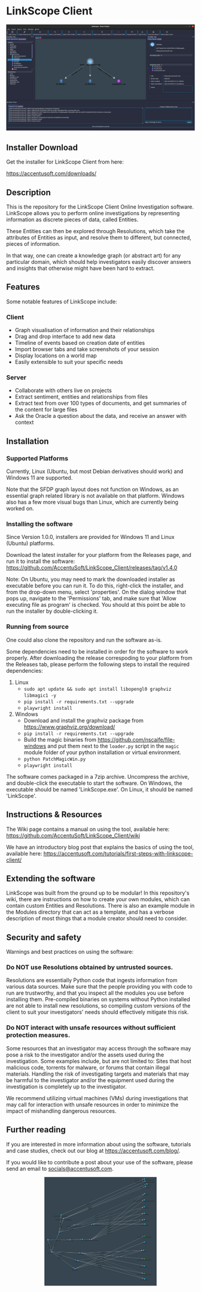 # LinkScope Client
<p align="center">
  <img src="Repository_Images/DemoPic.png">
</p>

## Installer Download
Get the installer for LinkScope Client from here:

https://accentusoft.com/downloads/

## Description
This is the repository for the LinkScope Client Online Investigation software. LinkScope allows you to perform online investigations by representing information as discrete pieces of data, called Entities.

These Entities can then be explored through Resolutions, which take the attributes of Entities as input, and resolve them to different, but connected, pieces of information.

In that way, one can create a knowledge graph (or abstract art) for any particular domain, which should help investigators easily discover answers and insights that otherwise might have been hard to extract.

## Features
Some notable features of LinkScope include:

### Client
- Graph visualisation of information and their relationships
- Drag and drop interface to add new data
- Timeline of events based on creation date of entities
- Import browser tabs and take screenshots of your session
- Display locations on a world map
- Easily extensible to suit your specific needs

### Server
- Collaborate with others live on projects
- Extract sentiment, entities and relationships from files
- Extract text from over 100 types of documents, and get summaries of the content for large files
- Ask the Oracle a question about the data, and receive an answer with context

## Installation
### Supported Platforms
Currently, Linux (Ubuntu, but most Debian derivatives should work) and Windows 11 are supported.

Note that the SFDP graph layout does not function on Windows, as an essential graph related library is not available on that platform. Windows also has a few more visual bugs than Linux, which are currently being worked on.

### Installing the software
Since Version 1.0.0, installers are provided for Windows 11 and Linux (Ubuntu) platforms.

Download the latest installer for your platform from the Releases page, and run it to install the software:
https://github.com/AccentuSoft/LinkScope_Client/releases/tag/v1.4.0

Note: On Ubuntu, you may need to mark the downloaded installer as executable before you can run it. To do this, right-click the installer, and from the drop-down menu, select 'properties'. On the dialog window that pops up, navigate to the 'Permissions' tab, and make sure that 'Allow executing file as program' is checked. You should at this point be able to run the installer by double-clicking it.

### Running from source
One could also clone the repository and run the software as-is.

Some dependencies need to be installed in order for the software to work properly. After downloading the release correspoding to your platform from the Releases tab, please perform the following steps to install the required dependencies:
1. Linux
    - `sudo apt update && sudo apt install libopengl0 graphviz libmagic1 -y`
    - `pip install -r requirements.txt --upgrade`
    - `playwright install`
2. Windows
   - Download and install the graphviz package from https://www.graphviz.org/download/
   - `pip install -r requirements.txt --upgrade`
   - Build the magic binaries from https://github.com/nscaife/file-windows and put them
   next to the `loader.py` script in the `magic` module folder of your python installation
   or virtual environment.
   - `python PatchMagicWin.py`
   - `playwright install`
   
The software comes packaged in a 7zip archive. Uncompress the archive, and double-click the executable to start the software. On Windows, the executable should be named 'LinkScope.exe'. On Linux, it should be named 'LinkScope'.


## Instructions & Resources
The Wiki page contains a manual on using the tool, available here: https://github.com/AccentuSoft/LinkScope_Client/wiki

We have an introductory blog post that explains the basics of using the tool, available here: https://accentusoft.com/tutorials/first-steps-with-linkscope-client/

## Extending the software
LinkScope was built from the ground up to be modular! In this repository's wiki, there are instructions on how to create your own modules, which can contain custom Entities and Resolutions. There is also an example module in the Modules directory that can act as a template, and has a verbose description of most things that a module creator should need to consider.

## Security and safety
Warnings and best practices on using the software:

### Do NOT use Resolutions obtained by untrusted sources.
Resolutions are essentially Python code that ingests information from various data sources. Make sure that the people providing you with code to run are trustworthy, and that you inspect all the modules you use before installing them. Pre-compiled binaries on systems without Python installed are not able to install new resolutions, so compiling custom versions of the client to suit your investigators' needs should effectively mitigate this risk.

### Do NOT interact with unsafe resources without sufficient protection measures.
Some resources that an investigator may access through the software may pose a risk to the investigator and/or the assets used during the investigation. Some examples include, but are not limited to: Sites that host malicious code, torrents for malware, or forums that contain illegal materials. Handling the risk of investigating targets and materials that may be harmful to the investigator and/or the equipment used during the investigation is completely up to the investigator.

We recommend utilizing virtual machines (VMs) during investigations that may call for interaction with unsafe resources in order to minimize the impact of mishandling dangerous resources.

## Further reading
If you are interested in more information about using the software, tutorials and case studies, check out our blog at https://accentusoft.com/blog/.

If you would like to contribute a post about your use of the software, please send an email to socials@accentusoft.com.

<p align="center">
  <img src="Repository_Images/Img2.png" width="300" height="290">
</p>
